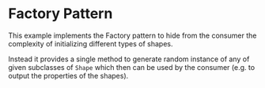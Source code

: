 # Factory Pattern

This example implements the Factory pattern to hide from the consumer the complexity of initializing different
types of shapes.

Instead it provides a single method to generate random instance of any of given subclasses of `Shape` which then
can be used by the consumer (e.g. to output the properties of the shapes).